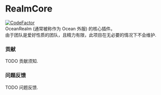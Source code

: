 # RealmCore
[![CodeFactor](https://www.codefactor.io/repository/github/gerry5126/realmcore/badge)](https://www.codefactor.io/repository/github/gerry5126/realmcore)<br>
OceanRealm (通常被称作为 Ocean 外服) 的核心插件。<br>
由于团队是爱好性质的团队，且精力有限，此项目在无必要的情况下不会维护.<br>

### 贡献
TODO 贡献须知.<br>

### 问题反馈
TODO 问题反馈.<br>
